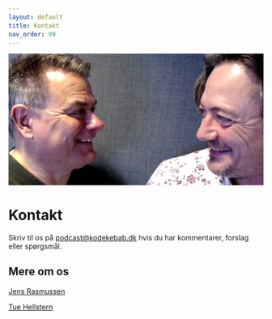 ```yaml
---
layout: default
title: Kontakt
nav_order: 99
---
```

![](../image/JT01.png)
# Kontakt
Skriv til os på [podcast@kodekebab.dk](mailto:podcast@kodekebab.dk) hvis du har kommentarer, forslag eller spørgsmål.

## Mere om os
[Jens Rasmussen](https://linkedin.com/in/fimano/)

[Tue Hellstern](https://linkedin.com/in/hellstern/)

